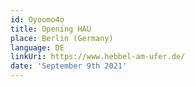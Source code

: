 ```yaml
---
id: Oyoomo4o
title: Opening HAU
place: Berlin (Germany)
language: DE
linkUri: https://www.hebbel-am-ufer.de/
date: 'September 9th 2021'
---
```



